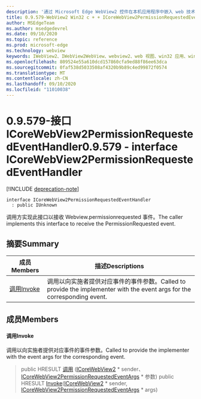 ```yaml
---
description: '通过 Microsoft Edge WebView2 控件在本机应用程序中嵌入 web 技术 (HTML、CSS 和 JavaScript) '
title: 0.9.579-WebView2 Win32 c + + ICoreWebView2PermissionRequestedEventHandler
author: MSEdgeTeam
ms.author: msedgedevrel
ms.date: 09/10/2020
ms.topic: reference
ms.prod: microsoft-edge
ms.technology: webview
keywords: IWebView2、IWebView2WebView、webview2、web 视图、win32 应用、win32、edge、ICoreWebView2、ICoreWebView2Controller、浏览器控件、边缘 html、ICoreWebView2PermissionRequestedEventHandler
ms.openlocfilehash: 809524e55a610dcd157860cfa9ed88f86ee63dca
ms.sourcegitcommit: 0faf538d5033508af4320b9b89c4ed99872f0574
ms.translationtype: MT
ms.contentlocale: zh-CN
ms.lasthandoff: 09/10/2020
ms.locfileid: "11010038"
---
```

# <span data-ttu-id="46303-104">0.9.579-接口 ICoreWebView2PermissionRequestedEventHandler</span><span class="sxs-lookup"><span data-stu-id="46303-104">0.9.579 - interface ICoreWebView2PermissionRequestedEventHandler</span></span> 

[!INCLUDE [deprecation-note](../../includes/deprecation-note.md)]

```
interface ICoreWebView2PermissionRequestedEventHandler
  : public IUnknown
```

<span data-ttu-id="46303-105">调用方实现此接口以接收 Webview.permissionrequested 事件。</span><span class="sxs-lookup"><span data-stu-id="46303-105">The caller implements this interface to receive the PermissionRequested event.</span></span>

## <span data-ttu-id="46303-106">摘要</span><span class="sxs-lookup"><span data-stu-id="46303-106">Summary</span></span>

 <span data-ttu-id="46303-107">成员</span><span class="sxs-lookup"><span data-stu-id="46303-107">Members</span></span>                        | <span data-ttu-id="46303-108">描述</span><span class="sxs-lookup"><span data-stu-id="46303-108">Descriptions</span></span>
--------------------------------|---------------------------------------------
[<span data-ttu-id="46303-109">调用</span><span class="sxs-lookup"><span data-stu-id="46303-109">Invoke</span></span>](#invoke) | <span data-ttu-id="46303-110">调用以向实施者提供对应事件的事件参数。</span><span class="sxs-lookup"><span data-stu-id="46303-110">Called to provide the implementer with the event args for the corresponding event.</span></span>

## <span data-ttu-id="46303-111">成员</span><span class="sxs-lookup"><span data-stu-id="46303-111">Members</span></span>

#### <span data-ttu-id="46303-112">调用</span><span class="sxs-lookup"><span data-stu-id="46303-112">Invoke</span></span> 

<span data-ttu-id="46303-113">调用以向实施者提供对应事件的事件参数。</span><span class="sxs-lookup"><span data-stu-id="46303-113">Called to provide the implementer with the event args for the corresponding event.</span></span>

> <span data-ttu-id="46303-114">public HRESULT [调用](#invoke) ([ICoreWebView2](icorewebview2.md) \* sender、 [ICoreWebView2PermissionRequestedEventArgs](icorewebview2permissionrequestedeventargs.md) \* 参数) </span><span class="sxs-lookup"><span data-stu-id="46303-114">public HRESULT [Invoke](#invoke)([ICoreWebView2](icorewebview2.md) \* sender, [ICoreWebView2PermissionRequestedEventArgs](icorewebview2permissionrequestedeventargs.md) \* args)</span></span>

